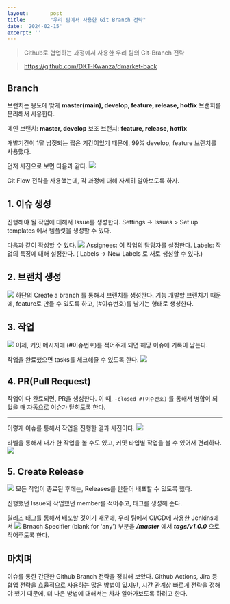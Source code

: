 ```yaml
---
layout:       post
title:        "우리 팀에서 사용한 Git Branch 전략"
date: '2024-02-15'
excerpt: ''
---
```


> Github로 협업하는 과정에서 사용한 우리 팀의 Git-Branch 전략

> https://github.com/DKT-Kwanza/dmarket-back

## Branch
브랜치는 용도에 맞게 **master(main), develop, feature, release, hotfix** 브랜치를 분리해서 사용한다.

메인 브랜치: **master, develop**
보조 브랜치: **feature, release, hotfix**

개발기간이 1달 남짓되는 짧은 기간이었기 때문에, 99% develop, feature 브랜치를 사용했다.

먼저 사진으로 보면 다음과 같다.
![](https://velog.velcdn.com/images/woongaa1/post/76e9f57a-6ebf-489c-a066-d08650231ef9/image.png)

Git Flow 전략을 사용했는데, 각 과정에 대해 자세히 알아보도록 하자.


## 1. 이슈 생성

진행해야 될 작업에 대해서 Issue를 생성한다.
Settings -> Issues > Set up templates 에서 템플릿을 생성할 수 있다.

다음과 같이 작성할 수 있다.
![](https://velog.velcdn.com/images/woongaa1/post/7ef06c7b-02b5-4b8f-9129-9967ab6fc512/image.png) Assignees: 이 작업의 담당자를 설정한다.
Labels: 작업의 특징에 대해 설정한다. ( Labels -> New Labels 로 새로 생성할 수 있다.)

## 2. 브랜치 생성

![](https://velog.velcdn.com/images/woongaa1/post/fb409af9-6f31-4a7a-941b-e300b4bd2a71/image.png) 하단의 Create a branch 를 통해서 브랜치를 생성한다.
기능 개발할 브랜치기 때문에, feature로 만들 수 있도록 하고, (#이슈번호)를 남기는 형태로 생성한다.

## 3. 작업
![](https://velog.velcdn.com/images/woongaa1/post/cc759556-ee54-4917-b70b-734b27aa585c/image.png)
이제, 커밋 메시지에 (#이슈번호)를 적어주게 되면 해당 이슈에 기록이 남는다.

작업을 완료했으면 tasks를 체크해줄 수 있도록 한다.
![](https://velog.velcdn.com/images/woongaa1/post/bffc7d6c-945e-4689-9520-7f27247a556e/image.png)

## 4. PR(Pull Request)
작업이 다 완료되면, PR을 생성한다.
이 때, `-closed #(이슈번호)` 를 통해서 병합이 되었을 때 자동으로 이슈가 닫히도록 한다.

---

이렇게 이슈를 통해서 작업을 진행한 결과 사진이다.
![](https://velog.velcdn.com/images/woongaa1/post/7ad8d5dd-5caf-41a8-8ea7-5c295df0b834/image.png)


라벨을 통해서 내가 한 작업을 볼 수도 있고, 커밋 타입별 작업을 볼 수 있어서 편리하다.
![](https://velog.velcdn.com/images/woongaa1/post/4046504d-082d-4a13-8fdd-2c26159d8a67/image.png)

## 5. Create Release
![](https://velog.velcdn.com/images/woongaa1/post/9c4eb4a9-a23a-42d3-be1b-da2796f55857/image.png)
모든 작업이 종료된 후에는, Releases를 만들어 배포할 수 있도록 했다. 

진행했던 Issue와 작업했던 member를 적어주고, 태그를 생성해 준다.


릴리즈 태그를 통해서 배포할 것이기 때문에,
우리 팀에서 CI/CD에 사용한 Jenkins에서
![](https://velog.velcdn.com/images/woongaa1/post/62e9a085-3c34-4729-b835-b40e43693354/image.png) Brnach Specifier (blank for 'any') 부분을
***/master*** 에서 ***tags/v1.0.0*** 으로 적어주도록 한다.



## 마치며
이슈를 통한 간단한 Github Branch 전략을 정리해 보았다.
Github Actions, Jira 등 협업 전략을 효율적으로 사용하는 많은 방법이 있지만,
시간 관계상 빠르게 전략을 정해야 했기 때문에, 더 나은 방법에 대해서는 차차 알아가보도록 하려고 한다.
